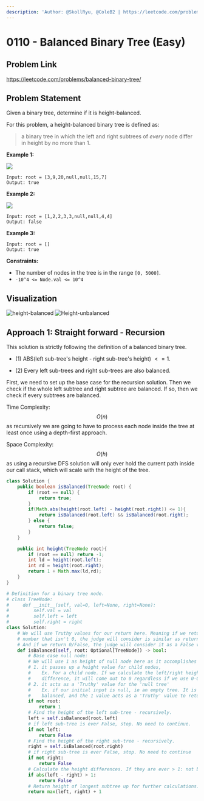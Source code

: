 ```yaml
---
description: 'Author: @SkollRyu, @ColeB2 | https://leetcode.com/problems/balanced-binary-tree/'
---
```


# 0110 - Balanced Binary Tree (Easy)

## Problem Link

https://leetcode.com/problems/balanced-binary-tree/

## Problem Statement

Given a binary tree, determine if it is height-balanced.

For this problem, a height-balanced binary tree is defined as:

> a binary tree in which the left and right subtrees of _every_ node differ in height by no more than 1.

**Example 1:**

![](https://assets.leetcode.com/uploads/2020/10/06/balance_1.jpg)

```
Input: root = [3,9,20,null,null,15,7]
Output: true
```

**Example 2:**

![](https://assets.leetcode.com/uploads/2020/10/06/balance_2.jpg)

```
Input: root = [1,2,2,3,3,null,null,4,4]
Output: false
```

**Example 3:**

```
Input: root = []
Output: true
```

**Constraints:**

- The number of nodes in the tree is in the range `[0, 5000]`.
- `-10^4 <= Node.val <= 10^4`

## Visualization

![height-balanced](https://user-images.githubusercontent.com/63882653/152684367-0ea099bd-623c-4d5a-8862-0ec035620c13.jpg) ![Height-unbalanced](https://user-images.githubusercontent.com/63882653/152684944-1e774af3-8303-42be-9d7b-20af26221f74.jpg)

## Approach 1: Straight forward - Recursion

This solution is strictly following the definition of a balanced binary tree.

- (1) ABS(left sub-tree's height - right sub-tree's height) $<= 1$.

- (2) Every left sub-trees and right sub-trees are also balanced.

First, we need to set up the base case for the recursion solution. Then we check if the whole left subtree and right subtree are balanced. If so, then we check if every subtrees are balanced.

Time Complexity: $$O(n)$$ as recursively we are going to have to process each node inside the tree at least once using a depth-first approach.

Space Complexity: $$O(h)$$ as using a recursive DFS solution will only ever hold the current path inside our call stack, which will scale with the height of the tree.

<Tabs>
<TabItem value="java" label="Java">
<SolutionAuthor name="@SkollRyu"/>

```java
class Solution {
    public boolean isBalanced(TreeNode root) {
        if (root == null) {
            return true;
        }
        if(Math.abs(height(root.left) - height(root.right)) <= 1){
            return isBalanced(root.left) && isBalanced(root.right);
        } else {
            return false;
        }
    }

    public int height(TreeNode root){
        if (root == null) return -1;
        int ld = height(root.left);
        int rd = height(root.right);
        return 1 + Math.max(ld,rd);
    }
}
```

</TabItem>

<TabItem value="python" label="Python">
<SolutionAuthor name="@ColeB2"/>

```py
# Definition for a binary tree node.
# class TreeNode:
#     def __init__(self, val=0, left=None, right=None):
#         self.val = val
#         self.left = left
#         self.right = right
class Solution:
    # We will use Truthy values for our return here. Meaning if we return any
    # number that isn't 0, the judge will consider is similar as returning True.
    # And if we return 0/False, the judge will consider it as a False value.
    def isBalanced(self, root: Optional[TreeNode]) -> bool:
        # Base case null node:
        # We will use 1 as height of null node here as it accomplishes 2 things:
        # 1. it passes up a height value for child nodes,
        #    Ex. For a child node. If we calculate the left/right height
        #    difference, it will come out to 0 regardless if we use 0-0 or 1-1.
        # 2. it acts as a 'Truthy' value for the 'null tree'
        #    Ex. if our initial input is null, ie an empty tree. It is considered
        #    balanced, and the 1 value acts as a 'Truthy' value to return True.
        if not root:
            return 1
        # Find the height of the left sub-tree - recursively.
        left = self.isBalanced(root.left)
        # if left sub-tree is ever False, stop. No need to continue.
        if not left:
            return False
        # Find the height of the right sub-tree - recursively.
        right = self.isBalanced(root.right)
        # if right sub-tree is ever False, stop. No need to continue
        if not right:
            return False
        # Calculate the height differences. If they are ever > 1: not balanced.
        if abs(left - right) > 1:
            return False
        # Return height of longest subtree up for further calculations.
        return max(left, right) + 1
```

</TabItem>
</Tabs>
